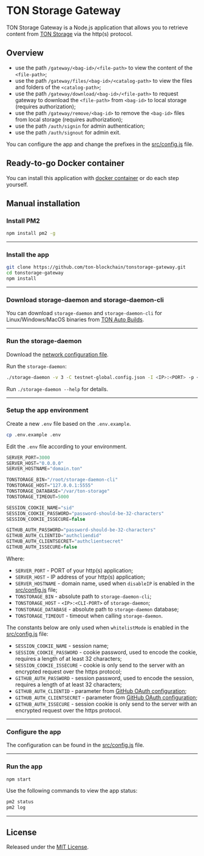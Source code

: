 # TON Storage Gateway

TON Storage Gateway is a Node.js application that allows you to retrieve content from [TON Storage](https://ton.org/docs/participate/ton-storage/storage-faq) via the http(s) protocol.

## Overview
- use the path `/gateway/<bag-id>/<file-path>` to view the content of the `<file-path>`;
- use the path `/gateway/files/<bag-id>/<catalog-path>` to view the files and folders of the `<catalog-path>`;
- use the path `/gateway/download/<bag-id>/<file-path>` to request gateway to download the `<file-path>` from `<bag-id>` to local storage (requires authorization);
- use the path `/gateway/remove/<bag-id>` to remove the `<bag-id>` files from local storage (requires authorization);
- use the path `/auth/signin` for admin authentication;
- use the path `/auth/signout` for admin exit.

You can configure the app and change the prefixes in the [src/config.js](src/config.js) file.

## Ready-to-go Docker container
You can install this application with [docker container](https://github.com/kdimentionaltree/ton-storage-docker) or do each step yourself.

## Manual installation

### Install PM2
```bash 
npm install pm2 -g
```

___
### Install the app
```bash
git clone https://github.com/ton-blockchain/tonstorage-gateway.git
cd tonstorage-gateway
npm install
```

___
### Download storage-daemon and storage-daemon-cli
You can download `storage-daemon` and `storage-daemon-cli` for Linux/Windows/MacOS binaries from [TON Auto Builds](https://github.com/ton-blockchain/ton/actions?query=branch%3Atestnet+is%3Asuccess).

___
### Run the storage-daemon
Download the [network configuration file](https://ton.org/docs/develop/howto/network-configs).

Run the `storage-daemon`:
```bash
./storage-daemon -v 3 -C testnet-global.config.json -I <IP>:<PORT> -p <CLI-PORT> -D /var/ton-storage --storage-provider
```
Run `./storage-daemon --help` for details.

___
### Setup the app environment
Create a new `.env` file based on the `.env.example`.
```bash
cp .env.example .env
```

Edit the `.env` file according to your environment.
```js
SERVER_PORT=3000
SERVER_HOST="0.0.0.0"
SERVER_HOSTNAME="domain.ton"

TONSTORAGE_BIN="/root/storage-daemon-cli"
TONSTORAGE_HOST="127.0.0.1:5555"
TONSTORAGE_DATABASE="/var/ton-storage"
TONSTORAGE_TIMEOUT=5000

SESSION_COOKIE_NAME="sid"
SESSION_COOKIE_PASSWORD="password-should-be-32-characters"
SESSION_COOKIE_ISSECURE=false

GITHUB_AUTH_PASSWORD="password-should-be-32-characters"
GITHUB_AUTH_CLIENTID="authcliendid"
GITHUB_AUTH_CLIENTSECRET="authclientsecret"
GITHUB_AUTH_ISSECURE=false
```

Where:
- `SERVER_PORT` - PORT of your http(s) application;
- `SERVER_HOST` - IP address of your http(s) application;
- `SERVER_HOSTNAME` - domain name, used when `disableIP` is enabled in the [src/config.js](src/config.js) file;
- `TONSTORAGE_BIN` - absolute path to `storage-daemon-cli`;
- `TONSTORAGE_HOST` - `<IP>:<CLI-PORT>` of `storage-daemon`;
- `TONSTORAGE_DATABASE` - absolute path to `storage-daemon` database;
- `TONSTORAGE_TIMEOUT` - timeout when calling `storage-daemon`.

The constants below are only used when `whitelistMode` is enabled in the [src/config.js](src/config.js) file:
- `SESSION_COOKIE_NAME` - session name;
- `SESSION_COOKIE_PASSWORD` - cookie password, used to encode the cookie, requires a length of at least 32 characters;
- `SESSION_COOKIE_ISSECURE` - cookie is only send to the server with an encrypted request over the https protocol;
- `GITHUB_AUTH_PASSWORD` - session password, used to encode the session, requires a length of at least 32 characters;
- `GITHUB_AUTH_CLIENTID` - parameter from [GitHub OAuth configuration](https://docs.github.com/en/rest/guides/basics-of-authentication?apiVersion=2022-11-28);
- `GITHUB_AUTH_CLIENTSECRET` - parameter from [GitHub OAuth configuration](https://docs.github.com/en/rest/guides/basics-of-authentication?apiVersion=2022-11-28);
- `GITHUB_AUTH_ISSECURE` - session cookie is only send to the server with an encrypted request over the https protocol.

___
### Configure the app

The configuration can be found in the [src/config.js](src/config.js) file.

___
### Run the app

```bash
npm start
```

Use the following commands to view the app status:
```bash 
pm2 status
pm2 log
```

___
## License

Released under the [MIT License](LICENSE).
